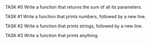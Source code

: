 TASK #0 Write a function that returns the sum of all its parameters.

TASK #1 Write a function that prints numbers, followed by a new line.

TASK #2 Write a function that prints strings, followed by a new line.

TASK #3 Write a function that prints anything.
